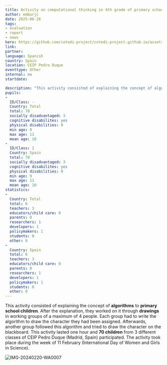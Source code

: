 ```yaml
---
title: Activity on computational thinking in 4th grade of primary school
author: emburjc
date: 2025-06-26
tags: 
- evaluation
- report
- news
hero: https://github.com/cotedi-project/cotedi-project.github.io/assets/85990345/91c4d129-dc3c-4c17-9af0-848b6550a521
link: 
partner: 
language: Spanish
country: Spain
location: CEIP Pedro Duque
eventtype: Other
internal: no
startdate: 

description: "This activity consisted of explaining the concept of algorithms to primary school children. After the explanation, they worked on it through drawings in working groups of a maximum of 4 people."
pupils: 
- 
  ID/Class: -
  Country: Total
  total: 70
  socially disadvantaged: 3
  cognitive disabilites: yes
  physical disabilities: 0
  min age: 9
  max age: 11
  mean age: 10
- 
  ID/Class: 1
  Country: Spain
  total: 70
  socially disadvantaged: 3
  cognitive disabilites: yes
  physical disabilities: 0
  min age: 9
  max age: 11
  mean age: 10
statistics: 
- 
  Country: Total
  total: 6
  teachers: 3
  educators/child care: 0
  parents: 0
  researchers: 1
  developers: 1
  policymakers: 1
  students: 0
  other: 0
- 
  Country: Spain
  total: 6
  teachers: 3
  educators/child care: 0
  parents: 0
  researchers: 1
  developers: 1
  policymakers: 1
  students: 0
  other: 0
---
```


This activity consisted of explaining the concept of **algorithms** to **primary school children**. After the explanation, they worked on it through **drawings** in working groups of a maximum of 4 people. Each group had to write the algorithm to draw the character they had been assigned. Afterwards, another group followed this algorithm and tried to draw the character on the blackboard.
This activity lasted one hour and **70 children** from 3 different classes of CEIP Pedro Duque (Madrid, Spain) participated. 
The activity took place during the week of 11 February (International Day of Women and Girls in Science).

![IMG-20240220-WA0007](https://github.com/cotedi-project/cotedi-project.github.io/assets/85990345/b0808cf2-990d-41de-982f-5d5e5ad7d4d5)
